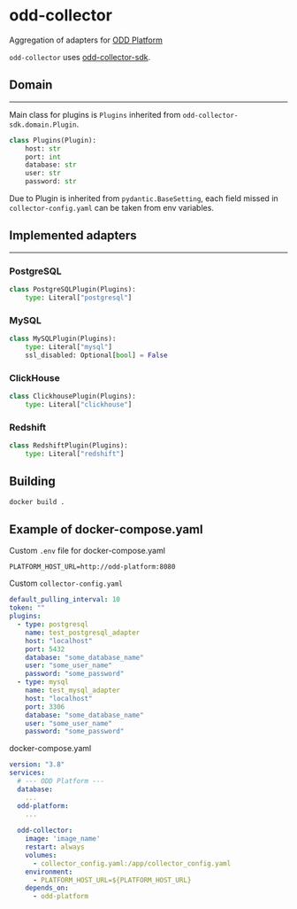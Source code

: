 # odd-collector
Aggregation of adapters for [ODD Platform](https://github.com/opendatadiscovery/odd-platform)

`odd-collector` uses [odd-collector-sdk](https://github.com/opendatadiscovery/odd-collector-sdk).


## Domain
___
Main class for plugins is `Plugins` inherited from `odd-collector-sdk.domain.Plugin`. 
```python
class Plugins(Plugin):
    host: str
    port: int
    database: str
    user: str
    password: str
```
Due to Plugin is inherited from `pydantic.BaseSetting`, each field missed in `collector-config.yaml` can be taken from env variables.

## Implemented adapters
___
### __PostgreSQL__
```python
class PostgreSQLPlugin(Plugins):
    type: Literal["postgresql"]
```
### __MySQL__
```python
class MySQLPlugin(Plugins):
    type: Literal["mysql"]
    ssl_disabled: Optional[bool] = False
```
### __ClickHouse__
```python
class ClickhousePlugin(Plugins):
    type: Literal["clickhouse"]
```
### __Redshift__
```python
class RedshiftPlugin(Plugins):
    type: Literal["redshift"]
```

## Building
```bash
docker build .
```

## Example of docker-compose.yaml
Custom `.env` file for docker-compose.yaml
```
PLATFORM_HOST_URL=http://odd-platform:8080
```

Custom `collector-config.yaml`
```yaml
default_pulling_interval: 10
token: ""
plugins:
  - type: postgresql
    name: test_postgresql_adapter
    host: "localhost"
    port: 5432
    database: "some_database_name"
    user: "some_user_name"
    password: "some_password"
  - type: mysql
    name: test_mysql_adapter
    host: "localhost"
    port: 3306
    database: "some_database_name"
    user: "some_user_name"
    password: "some_password"
```

docker-compose.yaml
```yaml
version: "3.8"
services:
  # --- ODD Platform ---
  database:
    ...
  odd-platform:
    ...
  
  odd-collector:
    image: 'image_name'
    restart: always
    volumes:
      - collector_config.yaml:/app/collector_config.yaml
    environment:
      - PLATFORM_HOST_URL=${PLATFORM_HOST_URL}
    depends_on:
      - odd-platform
```